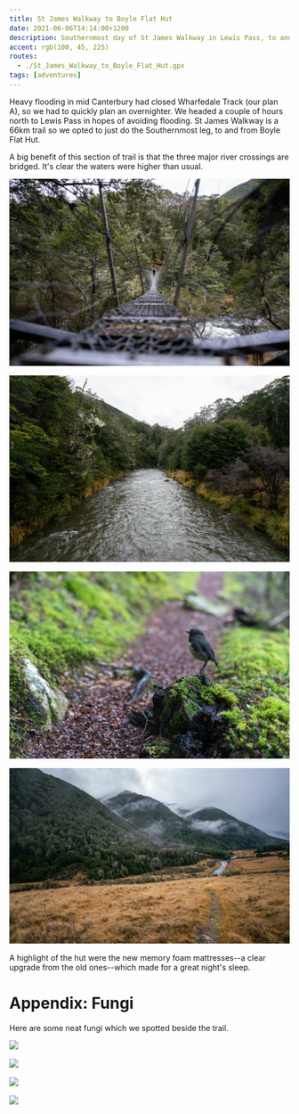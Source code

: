```yaml
---
title: St James Walkway to Boyle Flat Hut
date: 2021-06-06T14:14:00+1200
description: Southernmost day of St James Walkway in Lewis Pass, to and from Boyle Flat Hut
accent: rgb(100, 45, 225)
routes:
  - ./St_James_Walkway_to_Boyle_Flat_Hut.gpx
tags: [adventures]
---
```


Heavy flooding in mid Canterbury had closed Wharfedale Track (our plan A), so we had to quickly plan an overnighter. We headed a couple of hours north to Lewis Pass in hopes of avoiding flooding. St James Walkway is a 66km trail so we opted to just do the Southernmost leg, to and from Boyle Flat Hut.

A big benefit of this section of trail is that the three major river crossings are bridged. It's clear the waters were higher than usual.

![First crossing of Boyle River][bridge]

![Second crossing of Boyle River][river]

![Many friendly Robins were encountered. So too were Pīwakawaka, which followed us along sizeable sections of the trail.][robin]

![Valley views while approaching Boyle Flat Hut. The hut can be seen in the distance on the other side of the river.][hut]

A highlight of the hut were the new memory foam mattresses--a clear upgrade from the old ones--which made for a great night's sleep.

# Appendix: Fungi

Here are some neat fungi which we spotted beside the trail.

![][fungus1]

![][fungus2]

![][fungus3]

![][fungus4]

[bridge]: ./DSC07473.jpg
[fungus1]: ./DSC07482.jpg
[river]: ./DSC07484.jpg
[fungus2]: ./DSC07485.jpg
[robin]: ./DSC07490.jpg
[hut]: ./DSC07494.jpg
[fungus3]: ./DSC07506.jpg
[fungus4]: ./DSC07516.jpg
